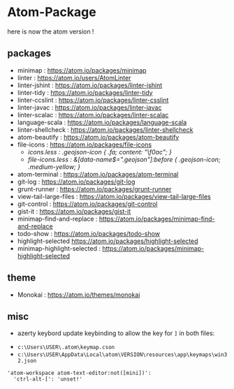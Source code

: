 # Atom-Package

here is now the atom version !

## packages
* minimap : https://atom.io/packages/minimap
* linter : https://atom.io/users/AtomLinter
* linter-jshint : https://atom.io/packages/linter-jshint
* linter-tidy : https://atom.io/packages/linter-tidy
* linter-ccslint : https://atom.io/packages/linter-csslint
* linter-javac :  https://atom.io/packages/linter-javac
* linter-scalac :  https://atom.io/packages/linter-scalac
* language-scala : https://atom.io/packages/language-scala
* linter-shellcheck : https://atom.io/packages/linter-shellcheck
* atom-beautify : https://atom.io/packages/atom-beautify
* file-icons : https://atom.io/packages/file-icons
  - _icons.less : .geojson-icon { .fa; content: "\f0ac"; }_
  - _file-icons.less : &[data-name$=".geojson"]:before { .geojson-icon; .medium-yellow; }_
* atom-terminal : https://atom.io/packages/atom-terminal
* git-log : https://atom.io/packages/git-log
* grunt-runner : https://atom.io/packages/grunt-runner
* view-tail-large-files : https://atom.io/packages/view-tail-large-files
* git-control : https://atom.io/packages/git-control
* gist-it : https://atom.io/packages/gist-it
* minimap-find-and-replace : https://atom.io/packages/minimap-find-and-replace
* todo-show : https://atom.io/packages/todo-show
* highlight-selected  https://atom.io/packages/highlight-selected
* minimap-highlight-selected : https://atom.io/packages/minimap-highlight-selected

## theme
* Monokai : https://atom.io/themes/monokai

## misc
* azerty keybord
update keybinding to allow the key for ``]`` in both files:
- `c:\Users\USER\.atom\keymap.cson`
- `c:\Users\USER\AppData\Local\atom\VERSION\resources\app\keymaps\win32.json`

```
'atom-workspace atom-text-editor:not([mini])':
  'ctrl-alt-[': 'unset!'
```
